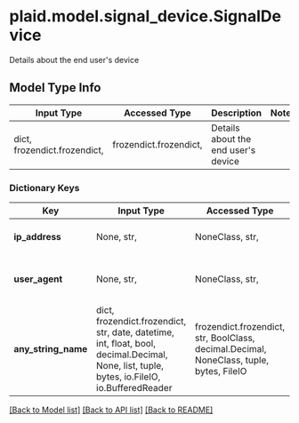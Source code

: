 # plaid.model.signal_device.SignalDevice

Details about the end user's device

## Model Type Info
Input Type | Accessed Type | Description | Notes
------------ | ------------- | ------------- | -------------
dict, frozendict.frozendict,  | frozendict.frozendict,  | Details about the end user&#x27;s device | 

### Dictionary Keys
Key | Input Type | Accessed Type | Description | Notes
------------ | ------------- | ------------- | ------------- | -------------
**ip_address** | None, str,  | NoneClass, str,  | The IP address of the device that initiated the transaction | [optional] 
**user_agent** | None, str,  | NoneClass, str,  | The user agent of the device that initiated the transaction (e.g. \&quot;Mozilla/5.0\&quot;) | [optional] 
**any_string_name** | dict, frozendict.frozendict, str, date, datetime, int, float, bool, decimal.Decimal, None, list, tuple, bytes, io.FileIO, io.BufferedReader | frozendict.frozendict, str, BoolClass, decimal.Decimal, NoneClass, tuple, bytes, FileIO | any string name can be used but the value must be the correct type | [optional]

[[Back to Model list]](../../README.md#documentation-for-models) [[Back to API list]](../../README.md#documentation-for-api-endpoints) [[Back to README]](../../README.md)

